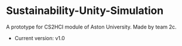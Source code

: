 # Sustainability-Unity-Simulation
A prototype for CS2HCI module of Aston University. Made by team 2c.

- Current version: v1.0
